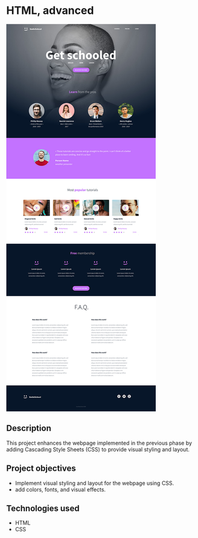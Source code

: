 # HTML, advanced

![Project Image](https://github.com/Elhameed/alu-web-development/blob/main/html_advanced/figma.jpg)

## Description
This project enhances the webpage implemented in the previous phase by adding Cascading Style Sheets (CSS) to provide visual styling and layout.

## Project objectives
- Implement visual styling and layout for the webpage using CSS.
- add colors, fonts, and visual effects.

## Technologies used
- HTML
- CSS
